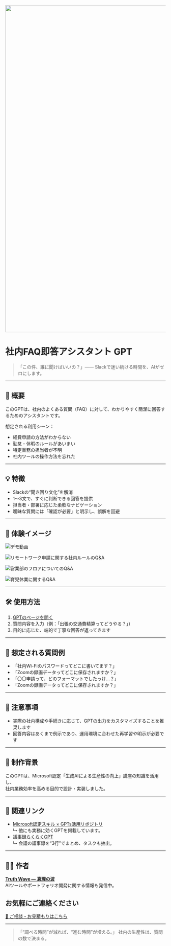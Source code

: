 <p align="center">
<img width="1536" height="1024" alt="その質問、誰に聞けばいいの？" src="https://github.com/user-attachments/assets/5ca093f4-46d9-4a91-8d0f-b2a848859b5b" />

</p>

# 社内FAQ即答アシスタント GPT

> 「この件、誰に聞けばいいの？」—— Slackで迷い続ける時間を、AIがゼロにします。

---

## 🎯 概要

このGPTは、社内のよくある質問（FAQ）に対して、わかりやすく簡潔に回答するためのアシスタントです。

想定される利用シーン：

- 経費申請の方法がわからない
- 勤怠・休暇のルールがあいまい
- 特定業務の担当者が不明
- 社内ツールの操作方法を忘れた

---

## 💡 特徴

- Slackの“聞き回り文化”を解消
- 1〜3文で、すぐに判断できる回答を提供
- 担当者・部署に応じた柔軟なナビゲーション
- 曖昧な質問には「確認が必要」と明示し、誤解を回避

---

## 📸 **体験イメージ**
![デモ動画](https://github.com/TomoProgrammingDayori/faq-assistant-gpt/blob/main/%E8%B3%87%E6%96%99/%E3%83%87%E3%83%A2%E5%8B%95%E7%94%BB.gif)

![リモートワーク申請に関する社内ルールのQ&A](https://github.com/TomoProgrammingDayori/faq-assistant-gpt/blob/main/%E8%B3%87%E6%96%99/%E3%82%B9%E3%82%AF%E3%83%AA%E3%83%BC%E3%83%B3%E3%82%B7%E3%83%A7%E3%83%83%E3%83%88/%E3%83%AA%E3%83%A2%E3%83%BC%E3%83%88%E3%83%AF%E3%83%BC%E3%82%AF%E7%94%B3%E8%AB%8B%E3%81%AB%E9%96%A2%E3%81%99%E3%82%8B%E7%A4%BE%E5%86%85%E3%83%AB%E3%83%BC%E3%83%AB%E3%81%AEQ%26A.jpeg)

![営業部のフロアについてのQ&A](https://github.com/TomoProgrammingDayori/faq-assistant-gpt/blob/main/%E8%B3%87%E6%96%99/%E3%82%B9%E3%82%AF%E3%83%AA%E3%83%BC%E3%83%B3%E3%82%B7%E3%83%A7%E3%83%83%E3%83%88/%E5%96%B6%E6%A5%AD%E9%83%A8%E3%81%AE%E3%83%95%E3%83%AD%E3%82%A2%E3%81%AB%E3%81%A4%E3%81%84%E3%81%A6%E3%81%AEQ%26A.jpeg)

![育児休業に関するQ&A](https://github.com/TomoProgrammingDayori/faq-assistant-gpt/blob/main/%E8%B3%87%E6%96%99/%E3%82%B9%E3%82%AF%E3%83%AA%E3%83%BC%E3%83%B3%E3%82%B7%E3%83%A7%E3%83%83%E3%83%88/%E8%82%B2%E5%85%90%E4%BC%91%E6%A5%AD%E6%9C%9F%E9%96%93%E3%81%AB%E9%96%A2%E3%81%99%E3%82%8BQ%26A.jpeg)

---

## 🛠 使用方法

1. [GPTのページを開く](https://chatgpt.com/g/g-68a5cf5fc62c81919d198dfa6f0ef496-she-nei-faqji-da-asisutanto-gpt)  
2. 質問内容を入力（例：「出張の交通費精算ってどうやる？」）  
3. 目的に応じた、端的で丁寧な回答が返ってきます

---

## 🧠 想定される質問例

- 「社内Wi-Fiのパスワードってどこに書いてます？」
- 「Zoomの録画データってどこに保存されますか？」
- 「〇〇申請って、どのフォーマットでしたっけ…？」
- 「Zoomの録画データってどこに保存されますか？」

---

## 📌 注意事項

- 実際の社内構成や手続きに応じて、GPTの出力をカスタマイズすることを推奨します
- 回答内容はあくまで例示であり、運用環境に合わせた再学習や明示が必要です

---

## 🧾 制作背景

このGPTは、Microsoft認定「生成AIによる生産性の向上」講座の知識を活用し、  
社内業務効率を高める目的で設計・実装しました。

---

## 📂 関連リンク

- [Microsoft認定スキル × GPTs活用リポジトリ](https://github.com/TomoProgrammingDayori/ai-productivity-cert-practical-output)
  <br>↳ 他にも実務に効くGPTを掲載しています。
- [議事録らくらくGPT](https://github.com/truthwave/meeting-minutes-helper)
 <br>↳ 会議の議事録を“3行”でまとめ、タスクも抽出。
---


## 🧑‍💻 作者

**[Truth Wave ― 真理の波](https://github.com/truthwave)**  
AIツールやポートフォリオ開発に関する情報も発信中。

## お気軽にご連絡ください
[📩 ご相談・お見積もりはこちら](mailto:realmadrid71214591@gmail.com)

---

> 「“調べる時間”が減れば、“進む時間”が増える。」
>  社内の生産性は、質問の数で決まる。
